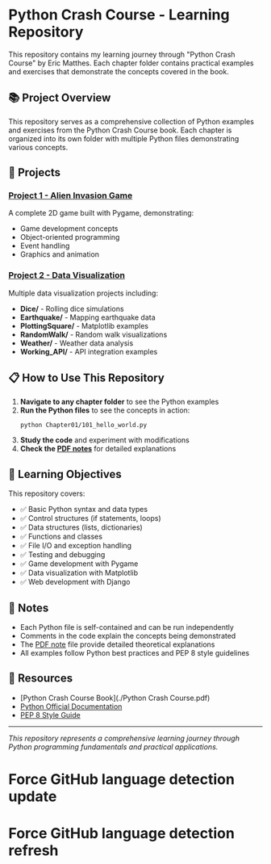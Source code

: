 # Python Crash Course - Learning Repository

This repository contains my learning journey through "Python Crash Course" by Eric Matthes. Each chapter folder contains practical examples and exercises that demonstrate the concepts covered in the book.

## 📚 Project Overview

This repository serves as a comprehensive collection of Python examples and exercises from the Python Crash Course book. Each chapter is organized into its own folder with multiple Python files demonstrating various concepts.



## 🚀 Projects

### [Project 1 - Alien Invasion Game](Project1/)

A complete 2D game built with Pygame, demonstrating:

- Game development concepts
- Object-oriented programming
- Event handling
- Graphics and animation

### [Project 2 - Data Visualization](Project2/)

Multiple data visualization projects including:

- **Dice/** - Rolling dice simulations
- **Earthquake/** - Mapping earthquake data
- **PlottingSquare/** - Matplotlib examples
- **RandomWalk/** - Random walk visualizations
- **Weather/** - Weather data analysis
- **Working_API/** - API integration examples

## 📋 How to Use This Repository

1. **Navigate to any chapter folder** to see the Python examples
2. **Run the Python files** to see the concepts in action:
   ```bash
   python Chapter01/101_hello_world.py
   ```
3. **Study the code** and experiment with modifications
4. **Check the [PDF notes](./python_crash_course_notes.pdf)** for detailed explanations

## 🎯 Learning Objectives

This repository covers:

- ✅ Basic Python syntax and data types
- ✅ Control structures (if statements, loops)
- ✅ Data structures (lists, dictionaries)
- ✅ Functions and classes
- ✅ File I/O and exception handling
- ✅ Testing and debugging
- ✅ Game development with Pygame
- ✅ Data visualization with Matplotlib
- ✅ Web development with Django

## 📝 Notes

- Each Python file is self-contained and can be run independently
- Comments in the code explain the concepts being demonstrated
- The [PDF note](./python_crash_course_notes.pdf) file provide detailed theoretical explanations
- All examples follow Python best practices and PEP 8 style guidelines

## 🔗 Resources

- [Python Crash Course Book](./Python Crash Course.pdf)
- [Python Official Documentation](https://docs.python.org/)
- [PEP 8 Style Guide](https://www.python.org/dev/peps/pep-0008/)

---

_This repository represents a comprehensive learning journey through Python programming fundamentals and practical applications._
# Force GitHub language detection update
# Force GitHub language detection refresh

